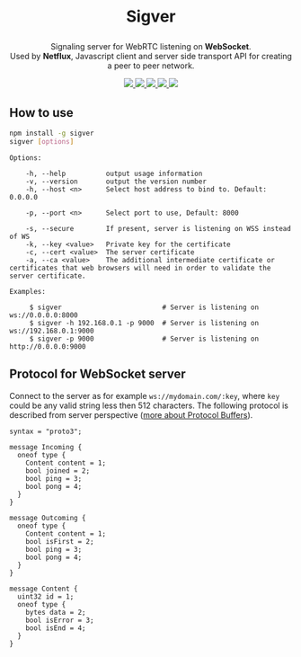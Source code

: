 # <p align="center">Sigver</p>
<p align="center">
Signaling server for WebRTC listening on <strong style="font-weight: bold">WebSocket</strong>.
<br />Used by <strong style="font-weight: bold">Netflux</strong>, Javascript client and server side transport API for creating a peer to peer network.
<p>
<p align="center">
  <a href="https://www.npmjs.com/package/sigver" target="_blank">
    <img src="https://img.shields.io/npm/v/sigver.svg?style=flat-square" />
  </a>
  <a href="">
    <img src="https://img.shields.io/node/v/sigver.svg?style=flat-square" />
  </a>
  <a href="https://travis-ci.org/coast-team/sigver" target="_blank">
    <img src="https://travis-ci.org/coast-team/sigver.svg?branch=master&style=flat-square" />
  </a>
  <a href="https://github.com/semantic-release/semantic-release" target="_blank">
    <img src="https://img.shields.io/badge/%20%20%F0%9F%93%A6%F0%9F%9A%80-semantic--release-e10079.svg?style=flat-square" />
  </a>
  <a href="http://commitizen.github.io/cz-cli" target="_blank">
    <img src="https://img.shields.io/badge/commitizen-friendly-brightgreen.svg?style=flat-square" />
  </a>
<p>

## How to use
```sh
npm install -g sigver
sigver [options]
```

```shell
Options:

    -h, --help          output usage information
    -v, --version       output the version number
    -h, --host <n>      Select host address to bind to. Default: 0.0.0.0

    -p, --port <n>      Select port to use, Default: 8000

    -s, --secure        If present, server is listening on WSS instead of WS
    -k, --key <value>   Private key for the certificate
    -c, --cert <value>  The server certificate
    -a, --ca <value>    The additional intermediate certificate or certificates that web browsers will need in order to validate the server certificate.

Examples:

     $ sigver                         # Server is listening on ws://0.0.0.0:8000
     $ sigver -h 192.168.0.1 -p 9000  # Server is listening on ws://192.168.0.1:9000
     $ sigver -p 9000                 # Server is listening on http://0.0.0.0:9000
```

## Protocol for WebSocket server
Connect to the server as for example `ws://mydomain.com/:key`, where `key` could be any valid string less then 512 characters. The following protocol is described from server perspective ([more about Protocol Buffers](https://developers.google.com/protocol-buffers/)).

```protobufjs
syntax = "proto3";

message Incoming {
  oneof type {
    Content content = 1;
    bool joined = 2;
    bool ping = 3;
    bool pong = 4;
  }
}

message Outcoming {
  oneof type {
    Content content = 1;
    bool isFirst = 2;
    bool ping = 3;
    bool pong = 4;
  }
}

message Content {
  uint32 id = 1;
  oneof type {
    bytes data = 2;
    bool isError = 3;
    bool isEnd = 4;
  }
}

```
